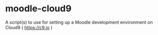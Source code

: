 # moodle-cloud9
A script(s) to use for setting up a Moodle development environment on Cloud9 ( https://c9.io ) 
